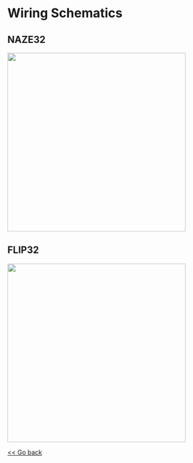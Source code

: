 # Wiring Schematics

## NAZE32

<img src="https://github.com/raul-ortega/u360gts/blob/master/wiki/img/Naze32_wiring.jpg" width="400" />

## FLIP32

<img src="https://github.com/raul-ortega/u360gts/blob/master/wiki/img/flip32_wiring.jpg" width="400" />

[<< Go back](https://github.com/raul-ortega/u360gts/blob/master/wiki/index.md)
